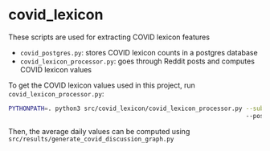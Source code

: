 # covid_lexicon
These scripts are used for extracting COVID lexicon features
* `covid_postgres.py`: stores COVID lexicon counts in a postgres database
* `covid_lexicon_processor.py`: goes through Reddit posts and computes COVID lexicon values

To get the COVID lexicon values used in this project, run `covid_lexicon_processor.py`:
```bash
PYTHONPATH=. python3 src/covid_lexicon/covid_lexicon_processor.py --subreddit <subreddit you are computing values for>
                                                                  --post_type POST
```

Then, the average daily values can be computed using `src/results/generate_covid_discussion_graph.py`